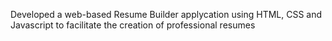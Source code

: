 Developed a web-based Resume Builder applycation using HTML, CSS and Javascript to facilitate the creation of professional resumes
